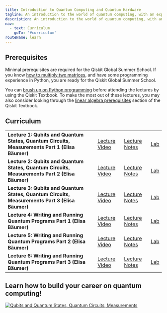 ```yaml
---
title: Introduction to Quantum Computing and Quantum Hardware
tagline: An introduction to the world of quantum computing, with an exploration of some of the key quantum algorithms and their implementations, as well as the quantum hardware that is designed to run these algorithms. The course was first offered during the Qiskit Global Summer School in July 2020 as a two-week intensive summer school.
description: An introduction to the world of quantum computing, with an exploration of some of the key quantum algorithms and their implementations, as well as the quantum hardware that is designed to run these algorithms. The course was first offered during the Qiskit Global Summer School in July 2020 as a two-week intensive summer school.
nav:
  - text: Curriculum
    goTo: '#curriculum'
routeName: learn
---
```


## Prerequisites
Minimal prerequisites are required for the Qiskit Global Summer School. If you know [how to multiply two matrices](https://www.khanacademy.org/math/precalculus/x9e81a4f98389efdf:matrices/x9e81a4f98389efdf:multiplying-matrices-by-matrices/v/matrix-multiplication-intro), and have some programming experience in Python, you are ready for the Qiskit Global Summer School.

You can [brush up on Python programming](https://qiskit.org/textbook/ch-prerequisites/python-and-jupyter-notebooks.html) before attending the lectures by using the Qiskit Textbook. To make the most out of these lectures, you may also consider looking through the [linear algebra prerequisites](https://qiskit.org/textbook/ch-prerequisites/linear_algebra.html) section of the Qiskit Textbook.

## Curriculum
| | | | |
|-|-|-|-|
| __Lecture 1: Qubits and Quantum States, Quantum Circuits, Measurements Part 1 (Elisa B&auml;umer)__ | [Lecture Video](https://www.youtube.com/watch?v=NZD9APb7ZtY) | [Lecture Notes](#) | [Lab](#) |
| __Lecture 2: Qubits and Quantum States, Quantum Circuits, Measurements Part 2 (Elisa B&auml;umer)__ | [Lecture Video](https://www.youtube.com/watch?v=SlZoTjkPy7o) | [Lecture Notes](#) | [Lab](#) |
| __Lecture 3: Qubits and Quantum States, Quantum Circuits, Measurements Part 3 (Elisa B&auml;umer)__ | [Lecture Video](https://www.youtube.com/watch?v=9MpSQglnqI0) | [Lecture Notes](#) | [Lab](#) |
| __Lecture 4: Writing and Running Quantum Programs Part 1 (Elisa B&auml;umer)__ | [Lecture Video](https://www.youtube.com/watch?v=qrYVO9-dxLE) | [Lecture Notes](#) | [Lab](#) |
| __Lecture 5: Writing and Running Quantum Programs Part 2 (Elisa B&auml;umer)__ | [Lecture Video](https://www.youtube.com/watch?v=iJX794qJIpY) | [Lecture Notes](#) | [Lab](#) |
| __Lecture 6: Writing and Running Quantum Programs Part 3 (Elisa B&auml;umer)__ | [Lecture Video](https://www.youtube.com/watch?v=enYP9TaDeJI) | [Lecture Notes](#) | [Lab](#) |

## Learn how to build your career on quantum computing!

[![Qubits and Quantum States, Quantum Circuits, Measurements](https://res.cloudinary.com/marcomontalbano/image/upload/v1597795921/video_to_markdown/images/youtube--7dfw8k2p1to-c05b58ac6eb4c4700831b2b3070cd403.jpg)](https://www.youtube.com/watch?v=7dfw8k2p1to "Qubits and Quantum States, Quantum Circuits, Measurements") 



